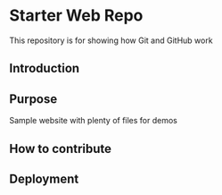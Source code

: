 # Starter Web Repo

This repository is for showing how Git and GitHub work

## Introduction


## Purpose

Sample website with plenty of files for demos

## How to contribute

## Deployment